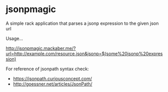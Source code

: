 # jsonpmagic
A simple rack application that parses a jsonp expression to the given json url

Usage...

http://jsonpmagic.mackaber.me/?url=http://example.com/resource.json&jsonp=$(some%20jsonp%20expression)

For reference of jsonpath syntax check:
- https://jsonpath.curiousconcept.com/
- http://goessner.net/articles/JsonPath/
